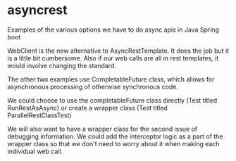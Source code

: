 # asyncrest

Examples of the various options we have to do async apis in Java Spring boot

WebClient is the new alternative to AsyncRestTemplate. It does the job but it is a little bit cumbersome. 
Also if our web calls are all in rest templates, it would involve changing the standard.

The other two examples use CompletableFuture class, which allows for asynchronous processing of otherwise synchronous code. 

We could choose to use the completableFuture class directly (Test titled RunRestAsAsync) or create a wrapper class (Test titled ParallelRestClassTest)

We will also want to have a wrapper class for the second issue of debugging information. We could add the interceptor logic as a part of the wrapper class so that we don't need to worry about it when making each individual web call.
